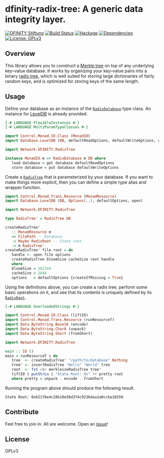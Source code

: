 # dfinity-radix-tree: A generic data integrity layer.
[![DFINITY Stiftung](https://img.shields.io/badge/made%20by-DFINITY%20Stiftung-blue.svg)](https://dfinity.org)
[![Build Status](https://travis-ci.org/dfinity-lab/hs-radix-tree.svg?branch=master)](https://travis-ci.org/dfinity-lab/hs-radix-tree)
[![Hackage](https://img.shields.io/hackage/v/dfinity-radix-tree.svg)](https://hackage.haskell.org/package/dfinity-radix-tree)
[![Dependencies](https://img.shields.io/hackage-deps/v/dfinity-radix-tree.svg)](http://packdeps.haskellers.com/feed?needle=dfinity-radix-tree)
[![License: GPLv3](https://img.shields.io/badge/License-GPLv3-blue.svg)](https://www.gnu.org/licenses/gpl-3.0)

## Overview
This library allows you to construct a [Merkle tree](https://en.wikipedia.org/wiki/Merkle_tree) on top of any underlying key–value database. It works by organizing your key–value pairs into a binary [radix tree](https://en.wikipedia.org/wiki/Radix_tree), which is well suited for storing large dictionaries of fairly random keys, and is optimized for storing keys of the same length.

## Usage
Define your database as an instance of the [`RadixDatabase`](https://hackage.haskell.org/package/dfinity-radix-tree/docs/Network-DFINITY-RadixTree.html#t:RadixDatabase) type class. An instance for [LevelDB](http://hackage.haskell.org/package/leveldb-haskell) is already provided.
```haskell
{-# LANGUAGE FlexibleInstances #-}
{-# LANGUAGE MultiParamTypeClasses #-}

import Control.Monad.IO.Class (MonadIO)
import Database.LevelDB (DB, defaultReadOptions, defaultWriteOptions, get, put)

import Network.DFINITY.RadixTree

instance MonadIO m => RadixDatabase m DB where
   load database = get database defaultReadOptions
   store database = put database defaultWriteOptions
```
Create a [`RadixTree`](https://hackage.haskell.org/package/dfinity-radix-tree/docs/Network-DFINITY-RadixTree.html#t:RadixTree) that is parameterized by your database. If you want to make things more explicit, then you can define a simple type alias and wrapper function.
```haskell
import Control.Monad.Trans.Resource (MonadResource)
import Database.LevelDB (DB, Options(..), defaultOptions, open)

import Network.DFINITY.RadixTree

type RadixTree' = RadixTree DB

createRadixTree'
   :: MonadResource m
   => FilePath -- Database.
   -> Maybe RadixRoot -- State root.
   -> m RadixTree'
createRadixTree' file root = do
   handle <- open file options
   createRadixTree bloomSize cacheSize root handle
   where
   bloomSize = 262144
   cacheSize = 2048
   options   = defaultOptions {createIfMissing = True}
```
Using the definitions above, you can create a radix tree, perform some basic operations on it, and see that its contents is uniquely defined by its [`RadixRoot`](https://hackage.haskell.org/package/dfinity-radix-tree/docs/Network-DFINITY-RadixTree.html#t:RadixRoot).
```haskell
{-# LANGUAGE OverloadedStrings #-}

import Control.Monad.IO.Class (liftIO)
import Control.Monad.Trans.Resource (runResourceT)
import Data.ByteString.Base16 (encode)
import Data.ByteString.Char8 (unpack)
import Data.ByteString.Short (fromShort)

import Network.DFINITY.RadixTree

main :: IO ()
main = runResourceT $ do
   tree  <- createRadixTree' "/path/to/database" Nothing
   tree' <- insertRadixTree "Hello" "World" tree
   root  <- fst <$> merkleizeRadixTree tree'
   liftIO $ putStrLn $ "State Root: 0x" ++ pretty root
   where pretty = unpack . encode . fromShort
```
Running the program above should produce the following result.
```
State Root: 0x621f6e4c28b18e58d374c9236daa1a0ccba16550
```

## Contribute

Feel free to join in. All are welcome. Open an [issue](https://github.com/dfinity-lab/hs-radix-tree/issues)!

## License

GPLv3
